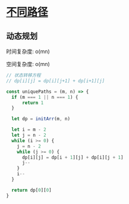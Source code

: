 # [不同路径](https://leetcode-cn.com/problems/unique-paths/)


## 动态规划

时间复杂度: o(mn)

空间复杂度: o(mn)

```js
// 状态转移方程
// dp[i][j] = dp[i][j+1] + dp[i+1][j]

const uniquePaths = (m, n) => {
  if (m === 1 || n === 1) {
      return 1
  }

  let dp = initArr(m, n)

  let i = m - 2
  let j = n - 2
  while (i >= 0) {
    j = n - 2
    while (j >= 0) {
      dp[i][j] = dp[i + 1][j] + dp[i][j + 1]
      j--
    }
    i--
  }

  return dp[0][0]
}
```